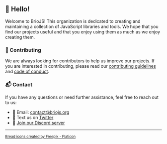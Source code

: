 ## 🍞 Hello!

Welcome to BrioJS! This organization is dedicated to creating and maintaining a collection of JavaScript libraries and tools. We hope that you find our projects useful and that you enjoy using them as much as we enjoy creating them.

### 👥 Contributing

We are always looking for contributors to help us improve our projects. If you are interested in contributing, please read our [contributing guidelines](CONTRIBUTING.md) and [code of conduct](CODE_OF_CONDUCT.md).

### 📬 Contact

If you have any questions or need further assistance, feel free to reach out to us:
- 📧 Email: [contact@briojs.org](mailto:briojs.contact@gmail.com)
- 📢 Text us on [Twitter](https://x.com/briojs)
- 💬 [Join our Discord server](#)

---

<sub><a href="https://www.flaticon.com/free-icons/bread" title="bread icons">Bread icons created by Freepik - Flaticon</a></sub>
